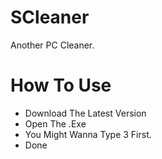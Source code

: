 # SCleaner
Another PC Cleaner.

# How To Use
* Download The Latest Version
* Open The .Exe
* You Might Wanna Type 3 First.
* Done
